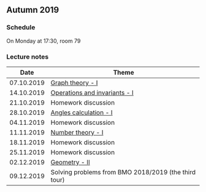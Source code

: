 ## Autumn 2019

### Schedule

On Monday at 17:30, room 79

### Lecture notes

**Date** | **Theme**
---- | -----
07.10.2019 | [Graph theory - I](./autumn-2019/notes/graph_theory-I.pdf)
14.10.2019 | [Operations and invariants - I](./autumn-2019/notes/invariants-I.pdf)
21.10.2019 | Homework discussion
28.10.2019 | [Angles calculation - I](./autumn-2019/notes/angles-I.pdf)
04.11.2019 | Homework discussion
11.11.2019 | [Number theory - I](./autumn-2019/notes/nt-I.pdf)
18.11.2019 | Homework discussion
25.11.2019 | Homework discussion
02.12.2019 | [Geometry - II](./autumn-2019/notes/ageometry-II.pdf)
09.12.2019 | Solving problems from BMO 2018/2019 (the third tour)
